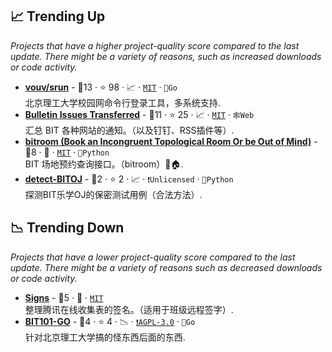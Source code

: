 ## 📈 Trending Up

_Projects that have a higher project-quality score compared to the last update. There might be a variety of reasons, such as increased downloads or code activity._

- <b><a href="https://github.com/vouv/srun">vouv/srun</a></b>  - 🥇13 ·  ⭐ 98 · 📈 · <code><a href="http://bit.ly/34MBwT8">MIT</a></code> · <code>💨Go</code><br>北京理工大学校园网命令行登录工具，多系统支持.
- <b><a href="https://haobit.top/dev/site/notice/">Bulletin Issues Transferred</a></b>  - 🥇11 ·  ⭐ 25 · 📈 · <code><a href="http://bit.ly/34MBwT8">MIT</a></code> · <code>🕸️Web</code><br>汇总 BIT 各种网站的通知。（以及钉钉、RSS插件等）.
- <b><a href="https://github.com/YDX-2147483647/bitroom">bitroom (Book an Incongruent Topological Room Or be Out of Mind)</a></b>  - 🥇8 · 🐣 · <code><a href="http://bit.ly/34MBwT8">MIT</a></code> · <code>🐍Python</code><br>BIT 场地预约查询接口。（bitroom）🚩🏠.
- <b><a href="https://github.com/YDX-2147483647/detect-BITOJ">detect-BITOJ</a></b>  - 🥉2 ·  ⭐ 2 · 📈 · <code>❗Unlicensed</code> · <code>🐍Python</code><br>探测BIT乐学OJ的保密测试用例（合法方法）.

## 📉 Trending Down

_Projects that have a lower project-quality score compared to the last update. There might be a variety of reasons such as decreased downloads or code activity._

- <b><a href="https://github.com/YDX-2147483647/signs">Signs</a></b>  - 🥇5 · 🐣 · <code><a href="http://bit.ly/34MBwT8">MIT</a></code><br>整理腾讯在线收集表的签名。（适用于班级远程签字）.
- <b><a href="https://bit101.cn">BIT101-GO</a></b>  - 🥉4 ·  ⭐ 4 · 📉 · <code><a href="http://bit.ly/3pwmjO5">❗️AGPL-3.0</a></code> · <code>💨Go</code><br>针对北京理工大学搞的怪东西后面的东西.

